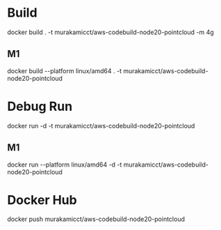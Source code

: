 # Build

docker build . -t murakamicct/aws-codebuild-node20-pointcloud -m 4g

## M1

docker build --platform linux/amd64 . -t murakamicct/aws-codebuild-node20-pointcloud


# Debug Run

docker run -d -t murakamicct/aws-codebuild-node20-pointcloud

## M1

docker run --platform linux/amd64 -d -t murakamicct/aws-codebuild-node20-pointcloud


# Docker Hub

docker push murakamicct/aws-codebuild-node20-pointcloud